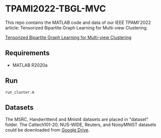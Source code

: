 # TPAMI2022-TBGL-MVC

This repo contains the MATLAB code and data of our IEEE TPAMI'2022 article: Tensorized Bipartite Graph Learning for Multi-view Clustering.

[Tensorized Bipartite Graph Learning for Multi-view Clustering](https://ieeexplore.ieee.org/document/9813586)

## Requirements
- MATLAB R2020a

## Run
```
run_cluster.m
```

## Datasets
The MSRC, Handwritten4 and Mnist4 datasets are placed in "dataset" folder. The Caltech101-20, NUS-WIDE, Reuters, and NoisyMNIST datasets could be downloaded from [Google Drive](https://drive.google.com/drive/folders/1xsqkzWcZ189fBtp6jGXFucUbiELDNcTY?usp=sharing).
